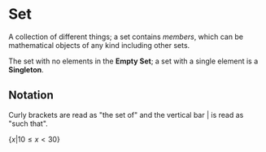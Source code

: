 # Set

A collection of different things; a set contains _members_, which can be
mathematical objects of any kind including other sets.

The set with no elements in the **Empty Set**; a set with a single
element is a **Singleton**.

## Notation

Curly brackets are read as "the set of" and the vertical bar $\vert$ is
read as "such that".

$\{ x \vert 10 \le x \lt 30 \}$
